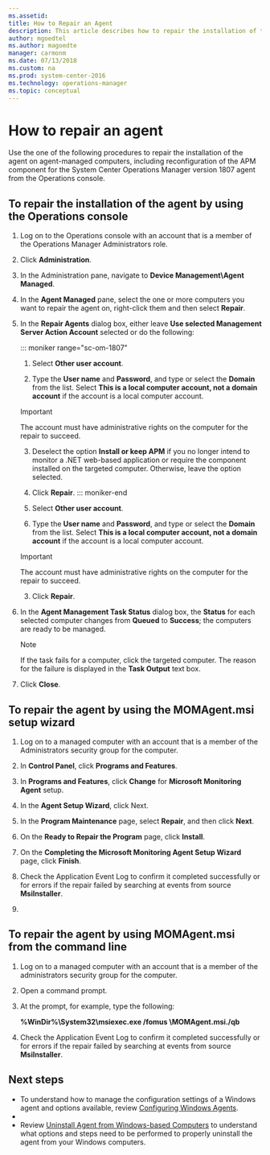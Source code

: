 ```yaml
---
ms.assetid: 
title: How to Repair an Agent
description: This article describes how to repair the installation of the Operations Manager agent on Windows computers.  
author: mgoedtel
ms.author: magoedte
manager: carmonm
ms.date: 07/13/2018
ms.custom: na
ms.prod: system-center-2016
ms.technology: operations-manager
ms.topic: conceptual
---
```


# How to repair an agent
Use the one of the following procedures to repair the installation of the agent on agent-managed computers, including reconfiguration of the APM component for the System Center Operations Manager version 1807 agent from the Operations console.  

## To repair the installation of the agent by using the Operations console

1. Log on to the Operations console with an account that is a member of the Operations Manager Administrators role.

2.  Click **Administration**.

3.  In the Administration pane, navigate to **Device Management\Agent Managed**.

4.  In the **Agent Managed** pane, select the one or more computers you want to repair the agent on, right-click them and then select **Repair**.

5.  In the **Repair Agents** dialog box, either leave **Use selected Management Server Action Account** selected or do the following:

    ::: moniker range="sc-om-1807"
    1. Select **Other user account**.
    
    2. Type the **User name** and **Password**, and type or select the **Domain** from the list. Select **This is a local computer account, not a domain account** if the account is a local computer account.

    >[!IMPORTANT]
    >The account must have administrative rights on the computer for the repair to succeed.

    3. Deselect the option **Install or keep APM** if you no longer intend to monitor a .NET web-based application or require the component installed on the targeted computer.  Otherwise, leave the option selected.  
    
    4. Click **Repair**.
    ::: moniker-end

    1. Select **Other user account**.
    
    2. Type the **User name** and **Password**, and type or select the **Domain** from the list. Select **This is a local computer account, not a domain account** if the account is a local computer account.

    >[!IMPORTANT]
    >The account must have administrative rights on the computer for the repair to succeed.

    3. Click **Repair**. 

4. In the **Agent Management Task Status** dialog box, the **Status** for each selected computer changes from **Queued** to **Success**; the computers are ready to be managed.

    > [!NOTE]
    > If the task fails for a computer, click the targeted computer. The reason for the failure is displayed in the **Task Output** text box.

5. Click **Close**.

## To repair the agent by using the MOMAgent.msi setup wizard

1. Log on to a managed computer with an account that is a member of the Administrators security group for the computer.

2. In **Control Panel**, click **Programs and Features**.

3. In **Programs and Features**, click **Change** for **Microsoft Monitoring Agent** setup.

4. In the **Agent Setup Wizard**, click Next.

5. In the **Program Maintenance** page, select **Repair**, and then click **Next**.

6. On the **Ready to Repair the Program** page, click **Install**.

7. On the **Completing the Microsoft Monitoring Agent Setup Wizard** page, click **Finish**.

8. Check the Application Event Log to confirm it completed successfully or for errors if the repair failed by searching at events from source **MsiInstaller**.
9. 
## To repair the agent by using MOMAgent.msi from the command line

1.  Log on to a managed computer with an account that is a member of the administrators security group for the computer.

2. Open a command prompt.

3. At the prompt, for example, type the following:

    **%WinDir%\System32\msiexec.exe /fomus <path>\MOMAgent.msi./qb** 

4. Check the Application Event Log to confirm it completed successfully or for errors if the repair failed by searching at events from source **MsiInstaller**.  

## Next steps

- To understand how to manage the configuration settings of a Windows agent and options available, review [Configuring Windows Agents](manage-deploy-config-windows-agent.md).
- 
- Review [Uninstall Agent from Windows-based Computers](manage-uninstall-windows-agent.md) to understand what options and steps need to be performed to properly uninstall  the agent from your Windows computers.  